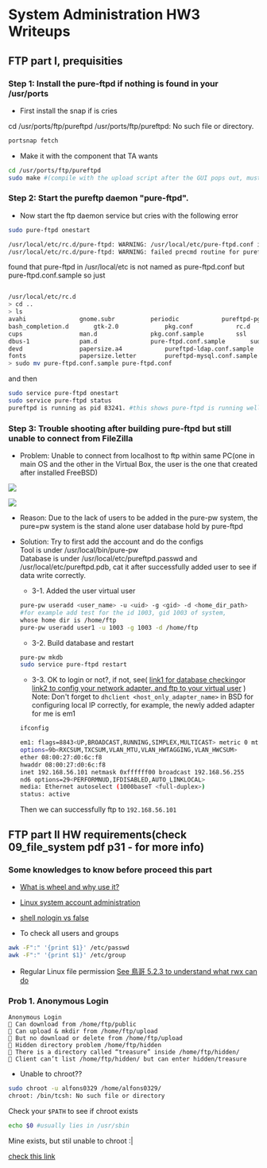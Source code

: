 # System Administration HW3 Writeups

## FTP part I, prequisities

### Step 1: Install the pure-ftpd if nothing is found in your /usr/ports
* First install the snap if is cries 

cd /usr/ports/ftp/pureftpd
/usr/ports/ftp/pureftpd: No such file or directory.
```sh
portsnap fetch
```
* Make it with the component that TA wants
```sh
cd /usr/ports/ftp/pureftpd
sudo make #(compile with the upload script after the GUI pops out, must be installed with sudo!)
```
### Step 2: Start the pureftp daemon "pure-ftpd".
* Now start the ftp daemon service but cries with the following error
```sh
sudo pure-ftpd onestart

/usr/local/etc/rc.d/pure-ftpd: WARNING: /usr/local/etc/pure-ftpd.conf is not readable.
/usr/local/etc/rc.d/pure-ftpd: WARNING: failed precmd routine for pureftpd
```

found that pure-ftpd in /usr/local/etc is not named as pure-ftpd.conf but pure-ftpd.conf.sample
so just
```sh

/usr/local/etc/rc.d
> cd ..
> ls
avahi				gnome.subr			periodic			pureftpd-pgsql.conf.sample	tcsd.conf
bash_completion.d		gtk-2.0				pkg.conf			rc.d				tcsd.conf.sample
cups				man.d				pkg.conf.sample			ssl				vim
dbus-1				pam.d				pure-ftpd.conf.sample		sudoers
devd				papersize.a4			pureftpd-ldap.conf.sample	sudoers.d
fonts				papersize.letter		pureftpd-mysql.conf.sample	sudoers.dist
> sudo mv pure-ftpd.conf.sample pure-ftpd.conf
```

and then
```sh
sudo service pure-ftpd onestart
sudo service pure-ftpd status
pureftpd is running as pid 83241. #this shows pure-ftpd is running well
```

### Step 3: Trouble shooting after building pure-ftpd but still unable to connect from FileZilla

* Problem: Unable to connect from localhost to ftp within same PC(one in main OS and the other in the Virtual Box, the user is the one that created after installed FreeBSD)

![](https://imgur.com/NRc2Dza.png)

![](https://imgur.com/r91d07b.png)

* Reason: Due to the lack of users to be added in the pure-pw system, the pure=pw system is the stand alone user database hold by pure-ftpd

* Solution: Try to first add the account and do the configs
    <br />Tool is under /usr/local/bin/pure-pw
    <br />Database is under /usr/local/etc/pureftpd.passwd and
/usr/local/etc/pureftpd.pdb, cat it after successfully added user to see if data write correctly.
    
    * 3-1. Added the user virtual user
    ```sh
    pure-pw useradd <user_name> -u <uid> -g <gid> -d <home_dir_path>
    #for example add test for the id 1003, gid 1003 of system,
    whose home dir is /home/ftp
    pure-pw useradd user1 -u 1003 -g 1003 -d /home/ftp
    ```
    
    * 3-2. Build database and restart
    ```sh
    pure-pw mkdb
    sudo service pure-ftpd restart
    ```

    * 3-3. OK to login or not?, if not, see( [link1 for database checking](https://www.jianshu.com/p/7d86472208cd
    )or [link2 to config your network adapter, and ftp to your virtual user](https://www.youtube.com/watch?v=xlJQ9uWs_qU&list=PL68bOVolR6EqKCHaFJvcLPX8CuqxLRIGo) )
    Note: Don't forget to `dhclient <host_only_adapter_name>` in BSD for configuring local IP correctly, for example, the newly added adapter for me is em1
    ```sh
    ifconfig

    em1: flags=8843<UP,BROADCAST,RUNNING,SIMPLEX,MULTICAST> metric 0 mtu 1500
    options=9b<RXCSUM,TXCSUM,VLAN_MTU,VLAN_HWTAGGING,VLAN_HWCSUM>
    ether 08:00:27:d0:6c:f8
    hwaddr 08:00:27:d0:6c:f8
    inet 192.168.56.101 netmask 0xffffff00 broadcast 192.168.56.255
    nd6 options=29<PERFORMNUD,IFDISABLED,AUTO_LINKLOCAL>
    media: Ethernet autoselect (1000baseT <full-duplex>)
    status: active
    ```
    Then we can successfully ftp to `192.168.56.101`


## FTP part II HW requirements(check 09_file_system pdf p31 -  for more info)

### Some knowledges to know before proceed this part
* [What is wheel and why use it?](https://www.cnblogs.com/jan5/p/3359421.html)

* [Linux system account administration](http://linux.vbird.org/linux_basic/0410accountmanager.php#passwd_file)

* [shell nologin vs false](https://unix.stackexchange.com/questions/10852/whats-the-difference-between-sbin-nologin-and-bin-false)

* To check all users and groups
```sh
awk -F":" '{print $1}' /etc/passwd
awk -F":" '{print $1}' /etc/group
```

* Regular Linux file permission
[See 鳥哥 5.2.3 to understand what rwx can do](http://linux.vbird.org/linux_basic/0210filepermission.php#filepermission_dir)

### Prob 1. Anonymous Login
```
Anonymous Login
 Can download from /home/ftp/public
 Can upload & mkdir from /home/ftp/upload
 But no download or delete from /home/ftp/upload
 Hidden directory problem /home/ftp/hidden
 There is a directory called “treasure” inside /home/ftp/hidden/
 Client can’t list /home/ftp/hidden/ but can enter hidden/treasure
```

* Unable to chroot??

```sh
sudo chroot -u alfons0329 /home/alfons0329/
chroot: /bin/tcsh: No such file or directory
```

Check your `$PATH` to see if chroot exists

```sh
echo $0 #usually lies in /usr/sbin
```

Mine exists, but stil unable to chroot :|

[check this link](https://unix.stackexchange.com/questions/128046/chroot-failed-to-run-command-bin-bash-no-such-file-or-directory?fbclid=IwAR1xV7TzWuW2tugvfZnmpV5-rA1la-HIm6AyGl-ufeOrVSsqaPJXP7FMdrk)